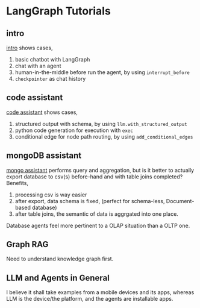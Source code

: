 # LangGraph Tutorials

## intro
[intro](./intro.py) shows cases,

1. basic chatbot with LangGraph
2. chat with an agent
3. human-in-the-middle before run the agent, by using `interrupt_before`
4. `checkpointer` as chat history

## code assistant
[code assistant](./code-assist.py) shows cases,

1. structured output with schema, by using `llm.with_structured_output`
2. python code generation for execution with `exec`
3. conditional edge for node path routing, by using `add_conditional_edges`

## mongoDB assistant
[mongo assistant](./mongo.py) performs query and aggregation, but is it better to actually export database to csv(s) before-hand and with table joins completed? Benefits,
1. processing csv is way easier
2. after export, data schema is fixed, (perfect for schema-less, Document-based database)
3. after table joins, the semantic of data is aggrgated into one place.

Database agents feel more pertinent to a OLAP situation than a OLTP one.

## Graph RAG

Need to understand knowledge graph first.

## LLM and Agents in General

I believe it shall take examples from a mobile devices and its apps, whereas LLM is the device/the platform, and the agents are installable apps.
